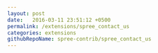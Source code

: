 ```yaml
---
layout: post
date:   2016-03-11 23:51:12 +0500
permalink: /extensions/spree_contact_us
categories: extensions
githubRepoName: spree-contrib/spree_contact_us
---
```

